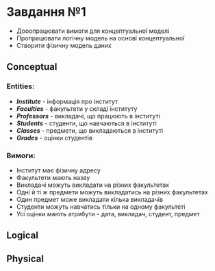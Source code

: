 # Завдання №1
- Дооопрацювати вимоги для концептуальної моделі
- Пропрацювати логічну модель на основі концептуальної
- Створити фізичну модель даних

## Conceptual
### Entities:

- ***Institute*** - інформація про інститут
- ***Faculties*** - факультети у складі інституту
- ***Professors*** - викладачі, що працюють в інституті
- ***Students*** - студенти, що навчаються в інституті
- ***Classes*** - предмети, що викладаються в інституті
- ***Grades*** - оцінки студентів 

### Вимоги:

- Інститут має фізичну адресу
- Факультети мають назву
- Викладачі можуть викладати на різних факультетах
- Одні й ті ж предмети можуть викладатись на різних факультетах
- Один предмет може викладати кілька викладачів
- Студенти можуть навчатись тільки на одному факультеті
- Усі оцінки мають атрибути - дата, викладач, студент, предмет

## Logical

## Physical
